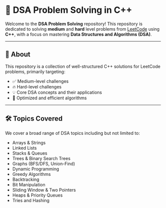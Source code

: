# 🚀 DSA Problem Solving in C++

Welcome to the **DSA Problem Solving** repository! This repository is dedicated to solving **medium** and **hard** level problems from [LeetCode](https://leetcode.com/) using **C++**, with a focus on mastering **Data Structures and Algorithms (DSA)**.

---

## 📌 About

This repository is a collection of well-structured C++ solutions for LeetCode problems, primarily targeting:

- ✅ Medium-level challenges  
- 🔥 Hard-level challenges  
- 💡 Core DSA concepts and their applications  
- 🧠 Optimized and efficient algorithms  

---

## 🛠️ Topics Covered

We cover a broad range of DSA topics including but not limited to:

- Arrays & Strings
- Linked Lists
- Stacks & Queues
- Trees & Binary Search Trees
- Graphs (BFS/DFS, Union-Find)
- Dynamic Programming
- Greedy Algorithms
- Backtracking
- Bit Manipulation
- Sliding Window & Two Pointers
- Heaps & Priority Queues
- Tries and Hashing

